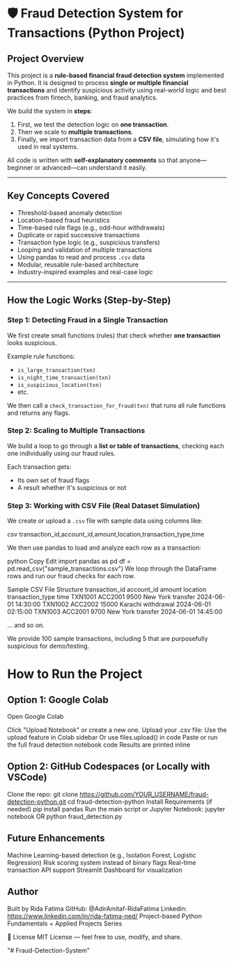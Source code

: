 # 🛡️ Fraud Detection System for Transactions (Python Project)

##  Project Overview

This project is a **rule-based financial fraud detection system** implemented in Python. It is designed to process **single or multiple financial transactions** and identify suspicious activity using real-world logic and best practices from fintech, banking, and fraud analytics.

We build the system in **steps**:

1. First, we test the detection logic on **one transaction**.
2. Then we scale to **multiple transactions**.
3. Finally, we import transaction data from a **CSV file**, simulating how it's used in real systems.

All code is written with **self-explanatory comments** so that anyone—beginner or advanced—can understand it easily.

---

## Key Concepts Covered

- Threshold-based anomaly detection
- Location-based fraud heuristics
- Time-based rule flags (e.g., odd-hour withdrawals)
- Duplicate or rapid successive transactions
- Transaction type logic (e.g., suspicious transfers)
- Looping and validation of multiple transactions
- Using pandas to read and process `.csv` data
- Modular, reusable rule-based architecture
- Industry-inspired examples and real-case logic

---

## How the Logic Works (Step-by-Step)

### Step 1: Detecting Fraud in a Single Transaction
We first create small functions (rules) that check whether **one transaction** looks suspicious.

Example rule functions:
- `is_large_transaction(txn)`
- `is_night_time_transaction(txn)`
- `is_suspicious_location(txn)`
- etc.

We then call a `check_transaction_for_fraud(txn)` that runs all rule functions and returns any flags.

### Step 2: Scaling to Multiple Transactions
We build a loop to go through a **list or table of transactions**, checking each one individually using our fraud rules.

Each transaction gets:
- Its own set of fraud flags
- A result whether it's suspicious or not

### Step 3: Working with CSV File (Real Dataset Simulation)
We create or upload a `.csv` file with sample data using columns like:

csv
transaction_id,account_id,amount,location,transaction_type,time

We then use pandas to load and analyze each row as a transaction:

python
Copy
Edit
import pandas as pd
df = pd.read_csv("sample_transactions.csv")
We loop through the DataFrame rows and run our fraud checks for each row.

Sample CSV File Structure
transaction_id	account_id	amount	location	transaction_type	time
TXN1001	ACC2001	9500	New York	transfer	2024-06-01 14:30:00
TXN1002	ACC2002	15000	Karachi	withdrawal	2024-06-01 02:15:00
TXN1003	ACC2001	9700	New York	transfer	2024-06-01 14:45:00

... and so on.

We provide 100 sample transactions, including 5 that are purposefully suspicious for demo/testing.

# How to Run the Project
## Option 1: Google Colab
Open Google Colab

Click "Upload Notebook" or create a new one.
Upload your .csv file:
Use the upload feature in Colab sidebar
Or use files.upload() in code
Paste or run the full fraud detection notebook code
Results are printed inline

## Option 2: GitHub Codespaces (or Locally with VSCode)
Clone the repo:
git clone https://github.com/YOUR_USERNAME/fraud-detection-python.git
cd fraud-detection-python
Install Requirements (if needed)
pip install pandas
Run the main script or Jupyter Notebook:
jupyter notebook
OR
python fraud_detection.py

## Future Enhancements
Machine Learning-based detection (e.g., Isolation Forest, Logistic Regression)
Risk scoring system instead of binary flags
Real-time transaction API support
Streamlit Dashboard for visualization

## Author
Built  by Rida Fatima
GitHub: @AdirAmitaf-RidaFatima
Linkedin: https://www.linkedin.com/in/rida-fatima-ned/
Project-based Python Fundamentals + Applied Projects Series


🤝 License
MIT License — feel free to use, modify, and share.

"# Fraud-Detection-System" 
